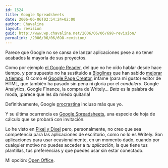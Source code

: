 ```yaml
---
id: 1524
title: Google Spreadsheets
date: 2006-06-06T02:54:24+02:00
author: Chavalina
layout: revision
guid: http://www.wp.chavalina.net/2006/06/06/698-revision/
permalink: /2006/06/06/698-revision/
---
```

Parece que Google no se cansa de lanzar aplicaciones pese a no tener acabados la mayor&iacute;a de sus proyectos.

Como por ejemplo <a href="http://chavalina.net/comentar.php?idpost=561" target="_blank">el Google Reader</a>, del que no he o&iacute;do hablar desde hace tiempo, y por supuesto no ha sustituido a <a href="http://bloglines.com/public/chavalina" target="_blank">Bloglines</a> que han sabido <a href="http://chavalina.net/comentar.php?idpost=654" target="_blank">mejorar a tiempo</a>. O como el <a href="http://www.genbeta.com/archivos/2006/02/23-google-page-creator-ya-disponi.php" target="_blank">Google Page Creator</a>, infame (para mi gusto) editor de HTML, que también ha pasado sin pena ni gloria por el _candelero_. Google Analytics, Google Finance, la compra de Writely… _Beta_ es la palabra de moda, &iexcl;parece que les da miedo quitarla!

Definitivamente, Google <a href="http://chavalina.net/comentar.php?idpost=603" target="_blank">procrastina</a> incluso más que yo.

Y su &uacute;ltima ocurrencia es <a href="http://www.google.com/support/spreadsheets" target="_blank">Google Spreadsheets</a>, una especie de hoja de cálculo que se probará con invitación.

Lo he visto en <a href="http://www.pixelydixel.com/2006/06/google-spreadsheets-la-muerte-de-microsoft-excel.html" target="_blank">Pixel y Dixel</a> pero, personalmente, no creo que sea competencia para las aplicaciones de escritorio, como no lo es Writely. Son aplicaciones para usar ocasionalmente, en un momento dado, cuando por cualquier motivo no puedes acceder a _tu aplicación_, la que tiene tus plantillas, tus preferencias y que puedes usar sin estar conectado.

Mi opción: <a href="http://www.openoffice.org/" target="_blank">Open Office</a>.